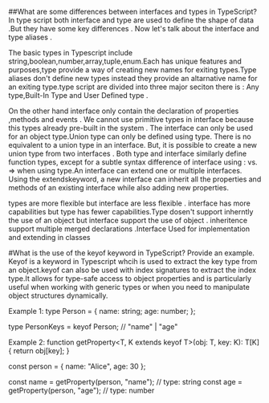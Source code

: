 ##What are some differences between interfaces and types in TypeScript?
In type script both interface and type are used to define the shape of data .But they have some key differences . Now let's talk about the interface and type aliases . 

The basic types in Typescript include string,boolean,number,array,tuple,enum.Each has unique features and purposes,type provide a way of creating new names for exiting types.Type aliases don't define new types instead they provide an altarnative name for an exiting type.type script are divided into three major seciton there is : Any type,Built-In Type and User Defined type . 

On the other hand interface only contain the declaration of properties ,methods and events . We cannot use primitive types in interface because this types already pre-built in the system . The interface can only be used for an object type.Union type can only be defined using type. There is no equivalent to a union type in an interface. But, it is possible to create a new union type from two interfaces . Both type and interface similarly define function types, except for a subtle syntax difference of interface using : vs. => when using type.An interface can extend one or multiple interfaces. Using the extendskeyword, a new interface can inherit all the properties and methods of an existing interface while also adding new properties.

types are more flexible but interface are less flexible . interface has more capabilities but type has fewer capabilities.Type dosen't support inherntly the use of an object but interface support the use of object . inheritence support multiple merged declarations .Interface Used for implementation and extending in classes

#What is the use of the keyof keyword in TypeScript? Provide an example.
Keyof is a keyword in Typescript whcih is used to extract the key type from an object.keyof can also be used with index signatures to extract the index type.It allows for type-safe access to object properties and is particularly useful when working with generic types or when you need to manipulate object structures dynamically.

Example 1: 
type Person = {
  name: string;
  age: number;
};

type PersonKeys = keyof Person;  // "name" | "age"
 

Example 2:
function getProperty<T, K extends keyof T>(obj: T, key: K): T[K] {
  return obj[key];
}

const person = {
  name: "Alice",
  age: 30
};

const name = getProperty(person, "name");  // type: string
const age = getProperty(person, "age");    // type: number
